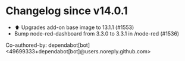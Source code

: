 # Changelog since v14.0.1
- ⬆️ Upgrades add-on base image to 13.1.1 (#1553) 
- Bump node-red-dashboard from 3.3.0 to 3.3.1 in /node-red (#1536)

Co-authored-by: dependabot[bot] <49699333+dependabot[bot]@users.noreply.github.com> 
